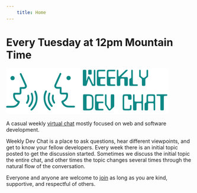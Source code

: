 ```yaml
---
    title: Home
---
```

# Every Tuesday at 12pm Mountain Time

<img class="logo-article-img" src="assets/logo/svg/horizontal_logo_light.svg" alt="weekly-dev- chat logo">

A casual weekly [virtual chat](join.md) mostly focused on web and software development.

Weekly Dev Chat is a place to ask questions, hear different viewpoints, and get to know your fellow developers. Every week there is an initial topic posted to get the discussion started. Sometimes we discuss the initial topic the entire chat, and other times the topic changes several times through the natural flow of the conversation.

Everyone and anyone are welcome to [join](join.md) as long as you are kind, supportive, and respectful of others.




